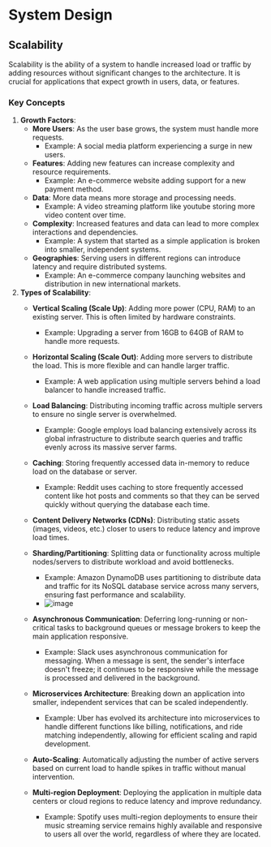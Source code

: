 # System Design

## Scalability

Scalability is the ability of a system to handle increased load or traffic by adding resources without significant changes to the architecture. It is crucial for applications that expect growth in users, data, or features.

### Key Concepts

1. **Growth Factors**:
    - **More Users**: As the user base grows, the system must handle more requests.
      - Example: A social media platform experiencing a surge in new users.
    - **Features**: Adding new features can increase complexity and resource requirements.
      - Example: An e-commerce website adding support for a new payment method.
    - **Data**: More data means more storage and processing needs.
      - Example: A video streaming platform like youtube storing more video content over time.
    - **Complexity**: Increased features and data can lead to more complex interactions and dependencies.
      - Example: A system that started as a simple application is broken into smaller, independent systems.
    - **Geographies**: Serving users in different regions can introduce latency and require distributed systems.
      - Example: An e-commerce company launching websites and distribution in new international markets.
2. **Types of Scalability**:
    - **Vertical Scaling (Scale Up)**: Adding more power (CPU, RAM) to an existing server. This is often limited by hardware constraints.
      - Example: Upgrading a server from 16GB to 64GB of RAM to handle more requests.
    - **Horizontal Scaling (Scale Out)**: Adding more servers to distribute the load. This is more flexible and can handle larger traffic.
      - Example: A web application using multiple servers behind a load balancer to handle increased traffic.
    - **Load Balancing**: Distributing incoming traffic across multiple servers to ensure no single server is overwhelmed.
      - Example: Google employs load balancing extensively across its global infrastructure to distribute search queries and traffic evenly across its massive server farms.
    - **Caching**: Storing frequently accessed data in-memory to reduce load on the database or server.
      - Example: Reddit uses caching to store frequently accessed content like hot posts and comments so that they can be served quickly without querying the database each time.
    - **Content Delivery Networks (CDNs)**: Distributing static assets (images, videos, etc.) closer to users to reduce latency and improve load times.
    - **Sharding/Partitioning**: Splitting data or functionality across multiple nodes/servers to distribute workload and avoid bottlenecks.
      - Example: Amazon DynamoDB uses partitioning to distribute data and traffic for its NoSQL database service across many servers, ensuring fast performance and scalability.
      - ![image](https://github.com/user-attachments/assets/b26566a9-ea12-49ac-902b-be9a92e68f30)

    - **Asynchronous Communication**: Deferring long-running or non-critical tasks to background queues or message brokers to keep the main application responsive.
      - Example: Slack uses asynchronous communication for messaging. When a message is sent, the sender's interface doesn't freeze; it continues to be responsive while the message is processed and delivered in the background.
    - **Microservices Architecture**: Breaking down an application into smaller, independent services that can be scaled independently.
      - Example: Uber has evolved its architecture into microservices to handle different functions like billing, notifications, and ride matching independently, allowing for efficient scaling and rapid development.
    - **Auto-Scaling**: Automatically adjusting the number of active servers based on current load to handle spikes in traffic without manual intervention.
    - **Multi-region Deployment**: Deploying the application in multiple data centers or cloud regions to reduce latency and improve redundancy.
      - Example: Spotify uses multi-region deployments to ensure their music streaming service remains highly available and responsive to users all over the world, regardless of where they are located.
